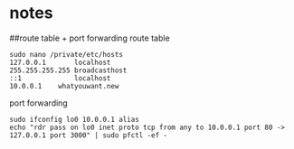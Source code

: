 # notes
##route table + port forwarding
route table
```
sudo nano /private/etc/hosts
127.0.0.1       localhost
255.255.255.255 broadcasthost
::1             localhost
10.0.0.1    whatyouwant.new
```
port forwarding
```
sudo ifconfig lo0 10.0.0.1 alias
echo "rdr pass on lo0 inet proto tcp from any to 10.0.0.1 port 80 -> 127.0.0.1 port 3000" | sudo pfctl -ef -
```
